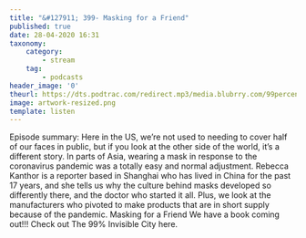 ```yaml
---
title: "&#127911; 399- Masking for a Friend"
published: true
date: 28-04-2020 16:31
taxonomy:
    category:
        - stream
    tag:
        - podcasts
header_image: '0'
theurl: https://dts.podtrac.com/redirect.mp3/media.blubrry.com/99percentinvisible/dovetail.prxu.org/96/e75121d3-c346-45a6-a46a-4576806d4218/01_399_Masking_for_a_Friend_pt01.mp3
image: artwork-resized.png
template: listen
--- 
```

Episode summary: Here in the US, we’re not used to needing to cover half of our faces in public, but if you look at the other side of the world, it’s a different story. In parts of Asia, wearing a mask in response to the coronavirus pandemic was a totally easy and normal adjustment. Rebecca Kanthor is a reporter based in Shanghai who has lived in China for the past 17 years, and she tells us why the culture behind masks developed so differently there, and the doctor who started it all. Plus, we look at the manufacturers who pivoted to make products that are in short supply because of the pandemic. Masking for a Friend We have a book coming out!!! Check out The 99% Invisible City here.
